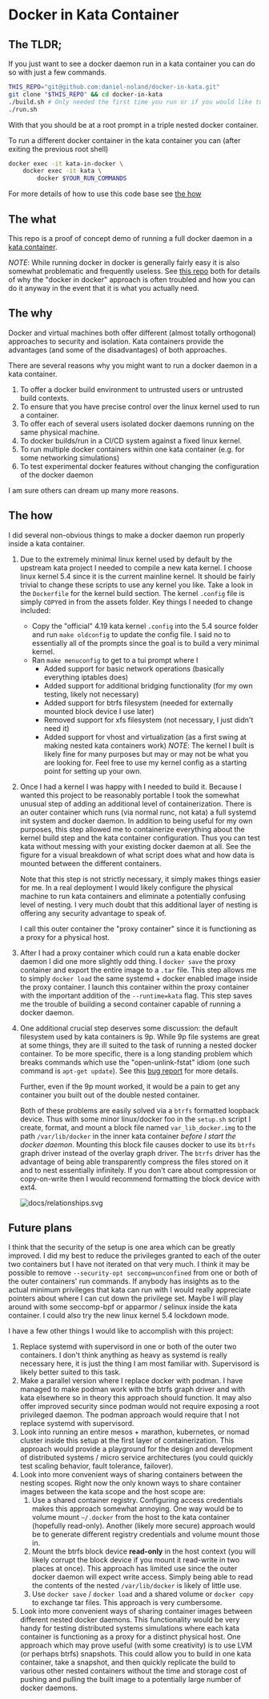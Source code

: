 # Docker in Kata Container

## The TLDR;

If you just want to see a docker daemon run in a kata container you can do so with just a few commands.

```bash
THIS_REPO="git@github.com:daniel-noland/docker-in-kata.git"
git clone "$THIS_REPO" && cd docker-in-kata
./build.sh # Only needed the first time you run or if you would like to start over
./run.sh
```

With that you should be at a root prompt in a triple nested docker container.

To run a different docker container in the kata container you can (after exiting the previous root shell)

```bash
docker exec -it kata-in-docker \
    docker exec -it kata \
        docker $YOUR_RUN_COMMANDS
```

For more details of how to use this code base see [the how](#how)

## The what

This repo is a proof of concept demo of running a full docker daemon in a [kata container](https://katacontainers.io/).

*NOTE*: While running docker in docker is generally fairly easy it is also somewhat problematic and frequently useless.
See [this repo](https://github.com/jpetazzo/dind#a-word-of-warning) both for details of why the "docker in docker"
approach is often troubled and how you can do it anyway in the event that it is what you actually need.

## The why

Docker and virtual machines both offer different (almost totally orthogonal) approaches to security and isolation.
Kata containers provide the advantages (and some of the disadvantages) of both approaches.

There are several reasons why you might want to run a docker daemon in a kata container.

1. To offer a docker build environment to untrusted users or untrusted build contexts.
2. To ensure that you have precise control over the linux kernel used to run a container.
3. To offer each of several users isolated docker daemons running on the same physical machine.
4. To docker builds/run in a CI/CD system against a fixed linux kernel.
5. To run multiple docker containers within one kata container (e.g. for some networking simulations)
6. To test experimental docker features without changing the configuration of the docker daemon

I am sure others can dream up many more reasons.

## <a name="how"></a>The how

I did several non-obvious things to make a docker daemon run properly inside a kata container.

1. Due to the extremely minimal linux kernel used by default by the upstream kata project I needed to compile a new kata
   kernel.  I choose linux kernel 5.4 since it is the current mainline kernel.  It should be fairly trivial to change
   these scripts to use any kernel you like.  Take a look in the `Dockerfile` for the kernel build section.  The kernel
   `.config` file is simply `COPY`ed in from the assets folder.  Key things I needed to change included:
   * Copy the "official" 4.19 kata kernel `.config` into the 5.4 source folder and run `make oldconfig` to update the
     config file.  I said no to essentially all of the prompts since the goal is to build a very minimal kernel.
   * Ran `make menuconfig` to get to a tui prompt where I
      * Added support for basic network operations (basically everything iptables does)
      * Added support for additional bridging functionality (for my own testing, likely not necessary)
      * Added support for btrfs filesystem (needed for externally mounted block device I use later)
      * Removed support for xfs filesystem (not necessary, I just didn't need it)
      * Added support for vhost and virtualization (as a first swing at making nested kata containers work)
   *NOTE*: The kernel I built is likely fine for many purposes but may or may not be what you are looking for.  Feel
           free to use my kernel config as a starting point for setting up your own.

2. Once I had a kernel I was happy with I needed to build it.  Because I wanted this project to be reasonably portable
   I took the somewhat unusual step of adding an additional level of containerization.  There is an outer
   container which runs (via normal runc, not kata) a full systemd init system and docker daemon.  In addition to being
   useful for my own purposes, this step allowed me to containerize everything about the kernel build step and the kata
   container configuration.  Thus you can test kata without messing with your existing docker daemon at all.  See the
   figure for a visual breakdown of what script does what and how data is mounted between the different containers.

   Note that this step is not strictly necessary, it simply makes things easier for me.  In a real deployment I would
   likely configure the physical machine to run kata containers and eliminate a potentially confusing level of nesting.
   I very much doubt that this additional layer of nesting is offering any security advantage to speak of.

   I call this outer container the "proxy container" since it is functioning as a proxy for a physical host.

3. After I had a proxy container which could run a kata enable docker daemon I did one more slightly odd thing.  I
   `docker save` the proxy container and export the entire image to a `.tar` file.  This step allows me to simply
   `docker load` the same systemd + docker enabled image inside the proxy container.  I launch this container within the
   proxy container with the important addition of the `--runtime=kata` flag.  This step saves me the trouble of building
   a second container capable of running a docker daemon.

4. One additional crucial step deserves some discussion: the default filesystem used by kata containers is 9p.  While 9p
   file systems are great at some things, they are ill suited to the task of running a nested docker container.  To be
   more specific, there is a long standing problem which breaks commands which use the "open-unlink-fstat" idiom (one
   such command is `apt-get update`).  See this [bug report](https://bugs.launchpad.net/qemu/+bug/1336794) for more
   details.

   Further, even if the 9p mount worked, it would be a pain to get any container you built out of the double nested
   container.

   Both of these problems are easily solved via a `btrfs` formatted loopback device.  Thus with some minor linux/docker
   foo in the `setup.sh` script I create, format, and mount a block file named `var_lib_docker.img` to the path
   `/var/lib/docker` in the inner kata container *before I start the docker daemon*.  Mounting this block file causes
   docker to use its `btrfs` graph driver instead of the overlay graph driver.  The `btrfs` driver has the advantage of
   being able transparently compress the files stored on it and to nest essentially infinitely.  If you don't care about
   compression or copy-on-write then I would recommend formatting the block device with ext4.

   ![docs/relationships.svg](docs/relationships.svg)

## Future plans

I think that the security of the setup is one area which can be greatly
improved.  I did my best to reduce the privileges granted to each of the outer
two containers but I have not iterated on that very much.  I think it may be
possible to remove `--security-opt seccomp=unconfined` from one or both of the
outer containers' run commands.  If anybody has insights as to the actual
minimum privileges that kata can run with I would really appreciate pointers
about where I can cut down the privilege set.  Maybe I will play around with
some seccomp-bpf or apparmor / selinux inside the kata container.  I could also
try the new linux kernel 5.4 lockdown mode.

I have a few other things I would like to accomplish with this project:

1. Replace systemd with supervisord in one or both of the outer two containers.
   I don't think anything as heavy as systemd is really necessary here, it is
   just the thing I am most familiar with.  Supervisord is likely better suited
   to this task.
2. Make a parallel version where I replace docker with podman.  I have managed
   to make podman work with the btrfs graph driver and with kata elsewhere so
   in theory this approach should function.  It may also offer improved
   security since podman would not require exposing a root privileged daemon.
   The podman approach would require that I not replace systemd with
   supervisord.
3. Look into running an entire mesos + marathon, kubernetes, or nomad cluster
   inside this setup at the first layer of containerization.  This approach
   would provide a playground for the design and development of distributed
   systems / micro service architectures (you could quickly test scaling
   behavior, fault tolerance, failover).
4. Look into more convenient ways of sharing containers between the nesting
   scopes.  Right now the only known ways to share container images between the
   kata scope and the host scope are:
   1. Use a shared container registry.  Configuring access credentials makes
      this approach somewhat annoying.  One way would be to volume mount
      `~/.docker` from the host to the kata container (hopefully read-only).
      Another (likely more secure) approach would be to generate different
      registry credentials and volume mount those in.
   2. Mount the btrfs block device **read-only** in the host context (you will
      likely corrupt the block device if you mount it read-write in two places
      at once).  This approach has limited use since the outer docker daemon
      will expect write access.  Simply being able to read the contents of the
      nested `/var/lib/docker` is likely of little use.
   3. Use `docker save` / `docker load` and a shared volume or `docker copy` to
      exchange tar files.  This approach is very cumbersome.
5. Look into more convenient ways of sharing container images between different
   nested docker daemons.  This functionality would be very handy for testing
   distributed systems simulations where each kata container is functioning as
   a proxy for a distinct physical host.  One approach which may prove useful
   (with some creativity) is to use LVM (or perhaps btrfs) snapshots.  This
   could allow you to build in one kata container, take a snapshot, and then
   quickly replicate the build to various other nested containers without the
   time and storage cost of pushing and pulling the built image to a
   potentially large number of docker daemons.
